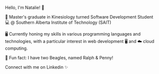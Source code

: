 Hello, I'm Natalie! 👋

 🧠 Master's graduate in Kinesiology turned Software Development Student 💻 @ Southern Alberta Institute of Technology (SAIT) 

 🖥️ Currently honing my skills in various programming languages and technologies, with a particular interest in web development 🖥️ and ☁️ cloud computing. 

 🐶 Fun fact: I have two Beagles, named Ralph & Penny! 

Connect with me on Linkedin ✨ 


